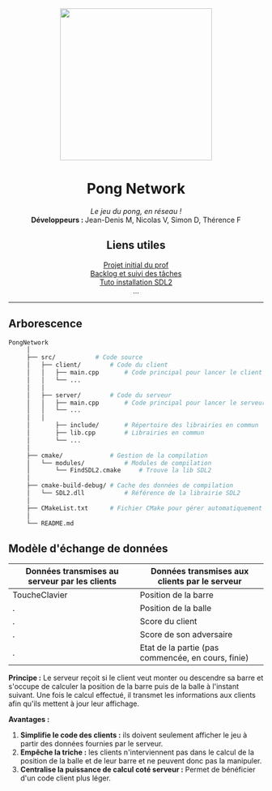 <div align="center">
<img src="https://media.giphy.com/media/aTGwuEFyg6d8c/giphy.gif" width="300"/>
<h1>Pong Network</h1>
<p><i>Le jeu du pong, en réseau !</i><br/><b>Développeurs : </b>Jean-Denis M, Nicolas V, Simon D, Thérence F</p>
<h2>Liens utiles</h2>
<a href="https://github.com/fabrice1618/pong" target="blank">Projet initial du prof</a>
<br/>
<a href="https://github.com/users/Royalphax/projects/2" target="blank">Backlog et suivi des tâches</a>
<br/>
<a href="https://blog.ahmadz.ai/sdl2-for-clion-and-cmake/" target="blank">Tuto installation SDL2</a>
<br/>
...
<hr/>
</div>

## Arborescence

```bash
PongNetwork
     │
     ├── src/           # Code source
     │   ├── client/        # Code du client
     │   │   ├── main.cpp       # Code principal pour lancer le client
     │   │   └── ...
     │   │
     │   ├── server/        # Code du serveur
     │   │   ├── main.cpp       # Code principal pour lancer le serveur
     │   │   └── ...
     │   │
     │       ├── include/       # Répertoire des librairies en commun
     │       ├── lib.cpp        # Librairies en commun
     │       └── ...
     │
     ├── cmake/             # Gestion de la compilation
     │   └── modules/           # Modules de compilation
     │       └── FindSDL2.cmake     # Trouve la lib SDL2
     │
     ├── cmake-build-debug/ # Cache des données de compilation
     │   └── SDL2.dll           # Référence de la librairie SDL2    
     │
     ├── CMakeList.txt      # Fichier CMake pour gérer automatiquement la compilation
     │
     └── README.md
```

## Modèle d'échange de données

Données transmises au serveur par les clients | Données transmises aux clients par le serveur
------------------------------|------------------------------
ToucheClavier                 | Position de la barre
.                             | Position de la balle
.                             | Score du client
.                             | Score de son adversaire
.                             | Etat de la partie (pas commencée, en cours, finie)

**Principe :** Le serveur reçoit si le client veut monter ou descendre sa barre et s'occupe de calculer la position de la barre puis de la balle à l'instant suivant. Une fois le calcul effectué, il transmet les informations aux clients afin qu'ils mettent à jour leur affichage.

**Avantages :**
1. **Simplifie le code des clients :** ils doivent seulement afficher le jeu à partir des données fournies par le serveur.
2. **Empêche la triche :** les clients n'interviennent pas dans le calcul de la position de la balle et de leur barre et ne peuvent donc pas la manipuler.
3. **Centralise la puissance de calcul coté serveur :** Permet de bénéficier d'un code client plus léger.
